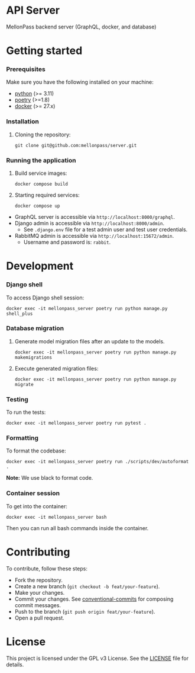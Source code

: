 # API Server 

MellonPass backend server (GraphQL, docker, and database)

# Getting started

### Prerequisites

Make sure you have the following installed on your machine:

- [python](https://www.python.org/downloads/) (>= 3.11)
- [poetry](https://python-poetry.org/) (>=1.8)
- [docker](https://www.docker.com/products/docker-desktop/) (>= 27.x)

### Installation

1. Cloning the repository:

    ```
    git clone git@github.com:mellonpass/server.git
    ```

### Running the application

1. Build service images:

    ```
    docker compose build
    ```

1. Starting required services:

    ```
    docker compose up
    ```

- GraphQL server is accessible via `http://localhost:8000/graphql`.
- Django admin is accessible via `http://localhost:8000/admin`. 
    - See `.django.env` file for a test admin user and test user credentials.
- RabbitMQ admin is accessible via `http://localhost:15672/admin`. 
    - Username and password is: `rabbit`.

# Development

### Django shell

To access Django shell session:

```
docker exec -it mellonpass_server poetry run python manage.py shell_plus
```

### Database migration

1. Generate model migration files after an update to the models.

    ```
    docker exec -it mellonpass_server poetry run python manage.py makemigrations
    ```

1. Execute generated migration files:

    ```
    docker exec -it mellonpass_server poetry run python manage.py migrate
    ```

### Testing

To run the tests:

```
docker exec -it mellonpass_server poetry run pytest .
```

### Formatting

To format the codebase:

```
docker exec -it mellonpass_server poetry run ./scripts/dev/autoformat .
```

**Note:** We use black to format code.

### Container session

To get into the container:

```
docker exec -it mellonpass_server bash
```

Then you can run all bash commands inside the container.

# Contributing

To contribute, follow these steps:

- Fork the repository.
- Create a new branch (`git checkout -b feat/your-feature`).
- Make your changes.
- Commit your changes. See [conventional-commits](https://gist.github.com/roelzkie15/3fe7635c542aee64c568535eb8ea25d3) for composing commit messages.
- Push to the branch (`git push origin feat/your-feature`).
- Open a pull request.

# License

This project is licensed under the GPL v3 License. See the [LICENSE](/LICENSE) file for details.
